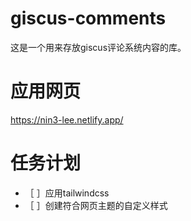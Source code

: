 # giscus-comments
这是一个用来存放giscus评论系统内容的库。

# 应用网页
https://nin3-lee.netlify.app/

# 任务计划
- ［ ］应用tailwindcss
- ［ ］创建符合网页主题的自定义样式